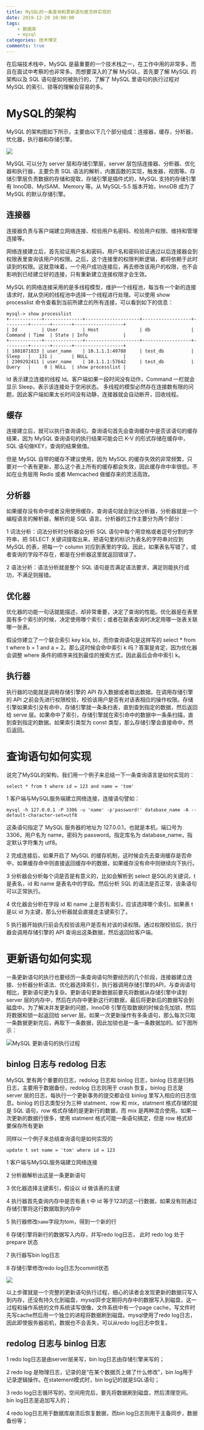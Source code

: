 ```yaml
---
title: MySQL的一条查询和更新语句是怎样实现的
date: 2019-12-20 10:00:00
tags:
	- 数据库
	- mysql
categories: 技术博文
comments: true
---
```


在后端技术栈中，MySQL 是最重要的一个技术栈之一，在工作中用的非常多，而且在面试中考察的也非常多。而想要深入的了解 MySQL，首先要了解 MySQL 的架构以及 SQL 语句是如何被执行的，了解了 MySQL 里语句的执行过程对 MySQL 的索引、锁等的理解会容易的多。<!-- more -->

# MySQL的架构

MySQL 的架构图如下所示，主要由以下几个部分组成：连接器，缓存，分析器，优化器，执行器和存储引擎。

![](https://user-gold-cdn.xitu.io/2019/5/17/16ac5fc59b93c2e7?w=871&h=671&f=png&s=49367)

MySQL 可以分为 server 层和存储引擎层，server 层包括连接器、分析器、优化器和执行器，主要负责 SQL 语法的解析，内置函数的实现，触发器，视图等。存储引擎层负责数据的存储和提取，存储引擎是插件式的，MySQL 支持的存储引擎有 InnoDB、MyISAM、Memory 等。从 MySQL-5.5 版本开始，InnoDB 成为了 MySQL 的默认存储引擎。

## 连接器

连接器负责与客户端建立网络连接、校验用户名密码、校验用户权限、维持和管理连接等。

网络连接建立后，首先验证用户名和密码，用户名和密码验证通过以后连接器会到权限表里查询该用户的权限。之后，这个连接里的权限判断逻辑，都将依赖于此时读到的权限。这就意味着，一个用户成功连接后，再去修改该用户的权限，也不会影响到已经建立好的连接，只有重新建立连接权限才会生效。

MySQL 的网络连接采用的是多线程模型，维护一个线程池，每当有一个新的连接请求时，就从空闲的线程池中选择一个线程进行处理。可以使用 show processlist 命令查看到当前所建立的所有连接，可以看到如下的信息：

```
mysql-> show processlist
+------------+--------------+--------------------+------------------+---------+-------+-------+------------------+
| Id         | User         | Host               | db               | Command | Time  | State | Info             |
+------------+--------------+--------------------+------------------+---------+-------+-------+------------------+
| 1801071833 | user_name    | 10.1.1.1:49788     | test_db          | Sleep   |   131 |       | NULL             |  
| 2309292411 | user_name    | 10.1.1.1:57642     | test_db          | Query   |     0 | NULL  | show processlist |
```

Id 表示建立连接的线程 Id。客户端如果一段时间没有动作，Command 一栏就会显示 Sleep，表示该连接处于空闲状态。
多线程的模型必然存在连接数有限的问题，因此客户端如果太长时间没有动静，连接器就会自动断开，回收线程。

## 缓存

连接建立后，就可以执行查询语句。查询语句首先会查询缓存中是否该语句的缓存结果，因为 MySQL 查询语句的执行结果可能会已 K-V 的形式存储在缓存中，SQL 语句做KEY，查询的结果做值。

但是 MySQL 自带的缓存不建议使用，因为 MySQL 的缓存失效的非常频繁，只要对一个表有更新，那么这个表上所有的缓存都会失效，因此缓存命中率很低。不如在业务层用 Redis 或者 Memcached 做缓存来的灵活高效。

## 分析器

如果缓存没有命中或者没用使用缓存，查询语句就会到达分析器，分析器就是一个编程语言的解析器，解析的是 SQL 语言。分析器的工作主要分为两个部分：

1 词法分析：词法分析时分析器会分析 SQL 语句中每个用空格或者逗号分割的字符串，把 SELECT 关键词提取出来，把语句里的标识为表名的字符串对应到 MySQL 的表，把每一个 column 对应到表里的字段。因此，如果表名写错了，或者查询的字段不存在，都是在分析器这里就返回错误了。

2 语法分析：语法分析就是整个 SQL 语句是否满足语法要求，满足则能执行成功，不满足则报错。

## 优化器

优化器的功能一句话就能描述，却非常重要，决定了查询的性能。优化器是在表里面有多个索引的时候，决定使用哪个索引；或者在联表查询时决定用哪一张表关联哪一张表。

假设你建立了一个联合索引 key k(a, b)，而你查询语句是这样写的 select * from t where b = 1 and a = 2。那么这时候会命中索引 k 吗？答案是肯定，因为优化器会调整 where 条件的顺序来找到最佳的搜索方式，因此最后会命中索引 k。

## 执行器

执行器的功能就是调用存储引擎的 API 存入数据或者取出数据。在调用存储引擎的 API 之前会先进行权限校验，校验该用户是否有对该表相应的操作权限。存储引擎如果索引没有命中，存储引擎就一条条扫表，直到查到指定的数据，然后返回给 serve 层。如果命中了索引，存储引擎就在索引命中的数据中一条条扫描，直到查到指定的数据。如果索引类型为 const 类型，那么存储引擎会直接命中，然后返回。

# 查询语句如何实现

说完了MySQL的架构，我们用一个例子来总结一下一条查询语言是如何实现的：

```
select * from t where id = 123 and name = 'tom'
```

1 客户端与MySQL服务端建立网络连接，连接语句譬如：

```
mysql -h 127.0.0.1 -P 3306 -u 'name' -p'password!' database_name -A --default-character-set=utf8
```
这条语句指定了 MySQL 服务器的地址为 127.0.0.1，也就是本机，端口号为 3306，用户名为 name，密码为 password。指定库名为 database_name，指定默认字符集为 utf8。

2 完成连接后，如果开启了 MySQL 的缓存机制，这时候会先去查询缓存是否命中，如果缓存命中则直接返回缓存中的数据，如果缓存没有命中则继续向下执行。

3 分析器会分析每个词是否是有意义的，比如会解析到 select 是SQL的关键词，t 是表名，id 和 name 是表名中的字段。然后分析 SQL 的语法是否正常，该条语句可以正常执行。

4 优化器会分析在字段 id 和 name 上是否有索引，应该选择哪个索引。如果表 t 是以 id 为主键，那么分析器就会直接走主键索引了。

5 执行器开始执行前会先校验该用户是否有对该的读权限。通过权限校验后，执行器会调用存储引擎的 API 查询出这条数据，然后返回给客户端。

# 更新语句如何实现

一条更新语句的执行也要经历一条查询语句所要经历的几个阶段，连接器建立连接、分析器分析语法、优化器选择索引，执行器调用存储引擎的API，与查询语句相比，更新语句更为复杂。更新语句更新数据前要先将数据从存储引擎中读到 server 层的内存中，然后在内存中更新这行的数据，最后将更新后的数据写会到磁盘中。为了解决并发更新的问题，InnoDB 引擎在取数据的时候会先加锁，然后将数据和锁一起返回给 server 层。如果一次更新操作有多条语句，那么每次只取一条数据更新完后，再取下一条数据，因此加锁也是一条一条数据加的。如下图所示：

![MySQL 更新语句的执行过程](./image/mysql_update_flow.png)

## binlog 日志与 redolog 日志

MySQL 里有两个重要的日志，redolog 日志和 binlog 日志，binlog 日志是归档日志，主要用于数据备份，redolog 日志则用于 crash 恢复。binlog 日志是 server 层的日志，每执行一个更新事务的提交都会往 binlog 里写入相应的日志信息。binlog 的日志类型分为三种 statment、row 和 mix，statment 格式存储的就是 SQL 语句，row 格式存储的是更新行的数据，而 mix 是两种混合使用。如果一次更新的数据行很多，使用 statment 格式可能一条语句搞定，但是 row 格式却要保存所有更新

同样以一个例子来总结查询语句是如何实现的

```
update t set name = 'tom' where id = 123
```

1 客户端与MySQL服务端建立网络连接

2 分析器解析出这是一条更新语句

3 优化器选择主键索引，假设以 id 做该表的主键

4 执行器首先查询内存中是否有表 t 中 id 等于123的这一行数据，如果没有则通过存储引擎将这行数据取到内存中

5 执行器修改`name`字段为tom，得到一个新的行

6 存储引擎将新行的数据写入内存，并写redo log日志， 此时 redo log 处于 prepare 状态

7 执行器写bin log日志

8 存储引擎修改redo log日志为commit状态


![](https://user-gold-cdn.xitu.io/2019/6/4/16b2027a26b577f2?w=216&h=566&f=png&s=19813)

以上步骤就是一个完整的更新语句执行过程，细心的读者会发现更新的数据只写入到内存，还没有持久化到磁盘，mysql异步定期将内存中的数据写入到磁盘，这一过程和操作系统的文件系统读写很像，文件系统中有一个page cache，写文件时先写cache然后用一个独立的进程将数据刷到磁盘。mysql使用了redo log日志，因此即使服务器宕机，数据也不会丢失，可以从redo log日志中恢复。

## redolog 日志与 binlog 日志

1 redo log日志是由server层来写，bin log日志由存储引擎来写的；

2 redo log 是物理日志，记录的是“在某个数据页上做了什么修改"，bin log用于记录逻辑操作。在statement模式时，bin log记的就是SQL语句；

3 redo log日志循环写的，空间用完后，要先将数据刷到磁盘，然后清理空间。bin log日志是追加写入的；

4 redo log日志用于数据库崩溃后恢复数据，而bin log日志则用于主备同步，数据备份等；

